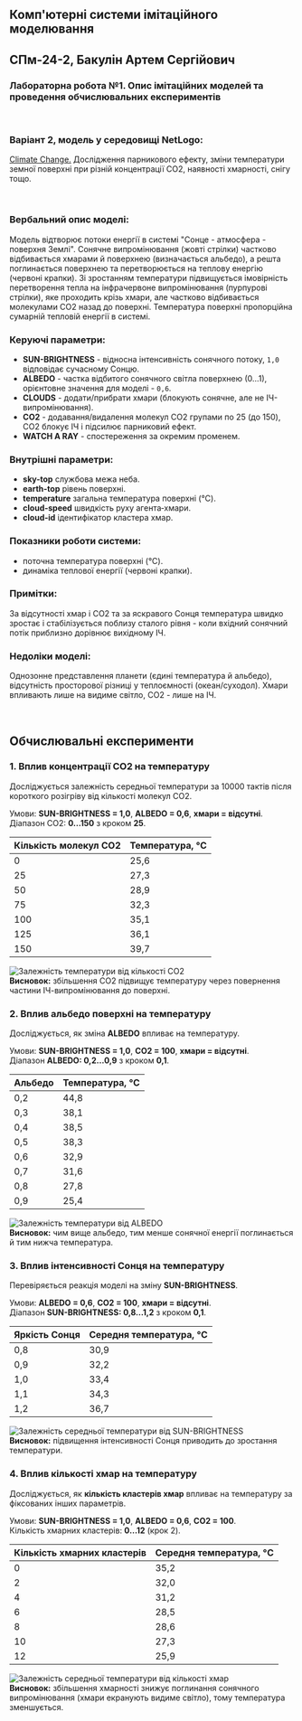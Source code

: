 ## Комп'ютерні системи імітаційного моделювання
## СПм-24-2, **Бакулін Артем Сергійович**
### Лабораторна робота №1. Опис імітаційних моделей та проведення обчислювальних експериментів

<br>

### Варіант 2, модель у середовищі NetLogo:
[Climate Change.](https://www.netlogoweb.org/launch#http://www.netlogoweb.org/assets/modelslib/Sample%20Models/Earth%20Science/Climate%20Change.nlogo) Дослідження парникового ефекту, зміни температури земної поверхні при різній концентрації CO2, наявності хмарності, снігу тощо.

<br>

### Вербальний опис моделі:
Модель відтворює потоки енергії в системі "Сонце - атмосфера - поверхня Землі". Сонячне випромінювання (жовті стрілки) частково відбивається хмарами й поверхнею (визначається альбедо), а решта поглинається поверхнею та перетворюється на теплову енергію (червоні крапки). Зі зростанням температури підвищується імовірність перетворення тепла на інфрачервоне випромінювання (пурпурові стрілки), яке проходить крізь хмари, але частково відбивається молекулами CO2 назад до поверхні. Температура поверхні пропорційна сумарній тепловій енергії в системі.

### Керуючі параметри:
- **SUN-BRIGHTNESS** - відносна інтенсивність сонячного потоку, `1,0` відповідає сучасному Сонцю.
- **ALBEDO** - частка відбитого сонячного світла поверхнею (0…1), орієнтовне значення для моделі - `0,6`.
- **CLOUDS** - додати/прибрати хмари (блокують сонячне, але не ІЧ-випромінювання).
- **CO2** - додавання/видалення молекул CO2 групами по 25 (до 150), CO2 блокує ІЧ і підсилює парниковий ефект.
- **WATCH A RAY** - спостереження за окремим променем.

### Внутрішні параметри:
- **sky-top** службова межа неба.
- **earth-top** рівень поверхні.
- **temperature** загальна температура поверхні (°C).
- **cloud-speed** швидкість руху агента‑хмари.
- **cloud-id** ідентифікатор кластера хмар.

### Показники роботи системи:
- поточна температура поверхні (°C).
- динаміка теплової енергії (червоні крапки).

### Примітки:
За відсутності хмар і CO2 та за яскравого Сонця температура швидко зростає і стабілізується поблизу сталого рівня - коли вхідний сонячний потік приблизно дорівнює вихідному ІЧ.

### Недоліки моделі:
Однозонне представлення планети (єдині температура й альбедо), відсутність просторової різниці у теплоємності (океан/суходол). Хмари впливають лише на видиме світло, CO2 - лише на ІЧ.

<br>

## Обчислювальні експерименти

### 1. Вплив концентрації CO2 на температуру
Досліджується залежність середньої температури за 10000 тактів після короткого розігріву від кількості молекул CO2.

Умови: **SUN-BRIGHTNESS = 1,0**, **ALBEDO = 0,6**, **хмари = відсутні**.  
Діапазон CO2: **0…150** з кроком **25**.

<table>
<thead>
<tr><th>Кількість молекул CO2</th><th>Температура, °C</th></tr>
</thead>
<tbody>
<tr><td>0</td><td>25,6</td></tr>
<tr><td>25</td><td>27,3</td></tr>
<tr><td>50</td><td>28,9</td></tr>
<tr><td>75</td><td>32,3</td></tr>
<tr><td>100</td><td>35,1</td></tr>
<tr><td>125</td><td>36,1</td></tr>
<tr><td>150</td><td>39,7</td></tr>
</tbody>
</table>

![Залежність температури від кількості CO2](global-temperature1.png)  
**Висновок:** збільшення CO2 підвищує температуру через повернення частини ІЧ-випромінювання до поверхні.

### 2. Вплив альбедо поверхні на температуру
Досліджується, як зміна **ALBEDO** впливає на температуру.

Умови: **SUN-BRIGHTNESS = 1,0**, **CO2 = 100**, **хмари = відсутні**.  
Діапазон **ALBEDO: 0,2…0,9** з кроком **0,1**.

<table>
<thead>
<tr><th>Альбедо</th><th>Температура, °C</th></tr>
</thead>
<tbody>
<tr><td>0,2</td><td>44,8</td></tr>
<tr><td>0,3</td><td>38,1</td></tr>
<tr><td>0,4</td><td>38,5</td></tr>
<tr><td>0,5</td><td>38,3</td></tr>
<tr><td>0,6</td><td>32,9</td></tr>
<tr><td>0,7</td><td>31,6</td></tr>
<tr><td>0,8</td><td>27,8</td></tr>
<tr><td>0,9</td><td>25,4</td></tr>
</tbody>
</table>

![Залежність температури від ALBEDO](global-temperature2.png)  
**Висновок:** чим вище альбедо, тим менше сонячної енергії поглинається й тим нижча температура.

### 3. Вплив інтенсивності Сонця на температуру
Перевіряється реакція моделі на зміну **SUN-BRIGHTNESS**.

Умови: **ALBEDO = 0,6**, **CO2 = 100**, **хмари = відсутні**.  
Діапазон **SUN-BRIGHTNESS: 0,8…1,2** з кроком **0,1**.

<table>
<thead>
<tr><th>Яркість Сонця</th><th>Середня температура, °C</th></tr>
</thead>
<tbody>
<tr><td>0,8</td><td>30,9</td></tr>
<tr><td>0,9</td><td>32,2</td></tr>
<tr><td>1,0</td><td>33,4</td></tr>
<tr><td>1,1</td><td>34,3</td></tr>
<tr><td>1,2</td><td>36,7</td></tr>
</tbody>
</table>

![Залежність середньої температури від SUN-BRIGHTNESS](global-temperature3.png)  
**Висновок:** підвищення інтенсивності Сонця приводить до зростання температури.

### 4. Вплив кількості хмар на температуру
Досліджується, як **кількість кластерів хмар** впливає на температуру за фіксованих інших параметрів.

Умови: **SUN-BRIGHTNESS = 1,0**, **ALBEDO = 0,6**, **CO2 = 100**.  
Кількість хмарних кластерів: **0…12** (крок 2).

<table>
<thead>
<tr><th>Кількість хмарних кластерів</th><th>Середня температура, °C</th></tr>
</thead>
<tbody>
<tr><td>0</td><td>35,2</td></tr>
<tr><td>2</td><td>32,0</td></tr>
<tr><td>4</td><td>31,2</td></tr>
<tr><td>6</td><td>28,5</td></tr>
<tr><td>8</td><td>28,6</td></tr>
<tr><td>10</td><td>27,3</td></tr>
<tr><td>12</td><td>25,9</td></tr>
</tbody>
</table>

![Залежність середньої температури від кількості хмар](global-temperature4.png)  
**Висновок:** збільшення хмарності знижує поглинання сонячного випромінювання (хмари екранують видиме світло), тому температура зменшується.

